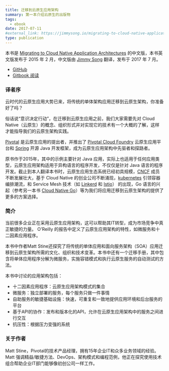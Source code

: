 ```yaml
---
title: 迁移到云原生应用架构
summary: 第一本介绍云原生的出版物
tags:
  - ebook
date: 2017-07-11
#external_link: https://jimmysong.io/migrating-to-cloud-native-application-architectures/
type: publication
---
```


本书是 [Migrating to Cloud Native Application Architectures](https://content.pivotal.io/ebooks/migrating-to-cloud-native-application-architectures) 的中文版，本书英文版发布于 2015 年 2 月，中文版由 [Jimmy Song](https://jimmysong.io/) 翻译，发布于 2017 年 7 月。

- [GitHub](https://github.com/rootsongjc/migrating-to-cloud-native-application-architectures)
- [Gitbook 阅读](https://jimmysong.io/migrating-to-cloud-native-application-architectures)

### 译者序

云时代的云原生应用大势已来，将传统的单体架构应用迁移到云原生架构，你准备好了吗？

俗话说“意识决定行动”，在迁移到云原生应用之前，我们大家需要先对 Cloud Native（云原生）的概念、组织形式并对实现它的技术有一个大概的了解，这样才能指导我们的云原生架构实践。

[Pivotal](https://pivotal.io/) 是云原生应用的提出者，并推出了 [Pivotal Cloud Foundry](https://pivotal.io/platform) 云原生应用平台和 [Spring](https://spring.io/) 开源 Java 开发框架，成为云原生应用架构中先驱者和探路者。

原书作于2015年，其中的示例主要针对 Java 应用，实际上也适用于任何应用类型，云原生应用架构适用于异构语言的程序开发，不仅仅是针对 Java 语言的程序开发。截止到本人翻译本书时，云原生应用生态系统已经初具规模，[CNCF](https://cncf.io/) 成员不断发展壮大，基于 Cloud Native 的创业公司不断涌现，[kubernetes](https://kubernetes.io/) 引领容器编排潮流，和 Service Mesh 技术（如 [Linkerd](https://linkerd.io/) 和 [Istio](https://istio.io/)） 的出现，Go 语言的兴起（参考另一本书 [Cloud Native Go](/book/cloud-native-go)）等为我们将应用迁移到云原生架构的提供了更多的方案选择。

### 简介

当前很多企业正在采用云原生应用架构，这可以帮助其IT转型，成为市场竞争中真正敏捷的力量。 O'Reilly 的报告中定义了云原生应用架构的特性，如微服务和十二因素应用程序。

本书中作者Matt Stine还探究了将传统的单体应用和面向服务架构（SOA）应用迁移到云原生架构所需的文化、组织和技术变革。本书中还有一个迁移手册，其中包含将单体应用程序分解为微服务，实施容错模式和执行云原生服务的自动测试的方法。

本书中讨论的应用架构包括：

- 十二因素应用程序：云原生应用架构模式的集合
- 微服务：独立部署的服务，每个服务只做一件事情
- 自助服务的敏捷基础设施：快速，可重复和一致地提供应用环境和后台服务的平台
- 基于API的协作：发布和版本化的API，允许在云原生应用架构中的服务之间进行交互
- 抗压性：根据压力变强的系统

### 关于作者

Matt Stine，Pivotal的技术产品经理，拥有15年企业IT和众多业务领域的经验。Matt 强调精益/敏捷方法、DevOps、架构模式和编程范例，他正在探究使用技术组合帮助企业IT部门能够像初创公司一样工作。
